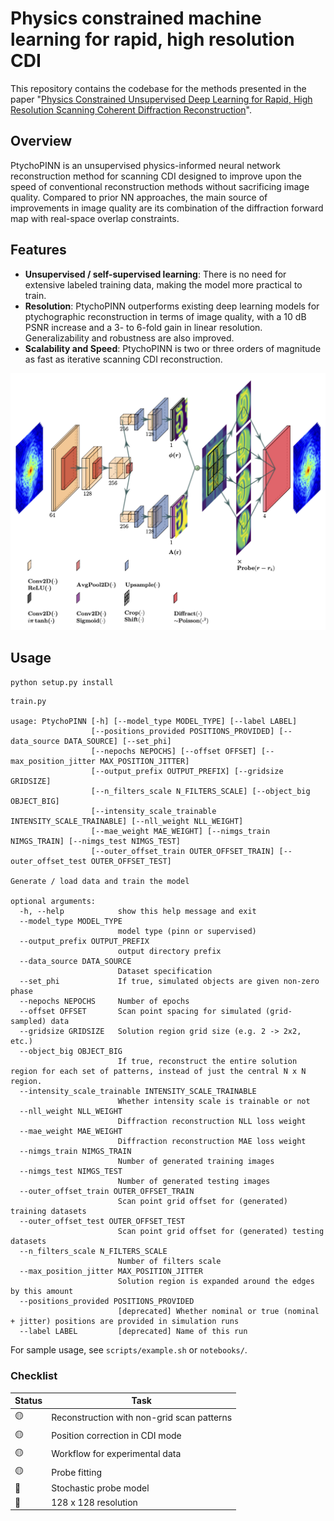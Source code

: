# Physics constrained machine learning for rapid, high resolution CDI

This repository contains the codebase for the methods presented in the paper "[Physics Constrained Unsupervised Deep Learning for Rapid, High Resolution Scanning Coherent Diffraction Reconstruction](https://arxiv.org/pdf/2306.11014.pdf)". 

## Overview
PtychoPINN is an unsupervised physics-informed neural network reconstruction method for scanning CDI designed to improve upon the speed of conventional reconstruction methods without sacrificing image quality. Compared to prior NN approaches, the main source of improvements in image quality are its combination of the diffraction forward map with real-space overlap constraints.

## Features
- **Unsupervised / self-supervised learning**: There is no need for extensive labeled training data, making the model more practical to train.
- **Resolution**: PtychoPINN outperforms existing deep learning models for ptychographic reconstruction in terms of image quality, with a 10 dB PSNR increase and a 3- to 6-fold gain in linear resolution. Generalizability and robustness are also improved.
- **Scalability and Speed**: PtychoPINN is two or three orders of magnitude as fast as iterative scanning CDI reconstruction.

![Architecture diagram](diagram/lett.png)
<!---
*Fig. 1: Caption for the figure.*
 -->


## Usage
`python setup.py install`

```
train.py

usage: PtychoPINN [-h] [--model_type MODEL_TYPE] [--label LABEL]
                  [--positions_provided POSITIONS_PROVIDED] [--data_source DATA_SOURCE] [--set_phi]
                  [--nepochs NEPOCHS] [--offset OFFSET] [--max_position_jitter MAX_POSITION_JITTER]
                  [--output_prefix OUTPUT_PREFIX] [--gridsize GRIDSIZE]
                  [--n_filters_scale N_FILTERS_SCALE] [--object_big OBJECT_BIG]
                  [--intensity_scale_trainable INTENSITY_SCALE_TRAINABLE] [--nll_weight NLL_WEIGHT]
                  [--mae_weight MAE_WEIGHT] [--nimgs_train NIMGS_TRAIN] [--nimgs_test NIMGS_TEST]
                  [--outer_offset_train OUTER_OFFSET_TRAIN] [--outer_offset_test OUTER_OFFSET_TEST]

Generate / load data and train the model

optional arguments:
  -h, --help            show this help message and exit
  --model_type MODEL_TYPE
                        model type (pinn or supervised)
  --output_prefix OUTPUT_PREFIX
                        output directory prefix
  --data_source DATA_SOURCE
                        Dataset specification
  --set_phi             If true, simulated objects are given non-zero phase
  --nepochs NEPOCHS     Number of epochs
  --offset OFFSET       Scan point spacing for simulated (grid-sampled) data
  --gridsize GRIDSIZE   Solution region grid size (e.g. 2 -> 2x2, etc.)
  --object_big OBJECT_BIG
                        If true, reconstruct the entire solution region for each set of patterns, instead of just the central N x N region.
  --intensity_scale_trainable INTENSITY_SCALE_TRAINABLE
                        Whether intensity scale is trainable or not
  --nll_weight NLL_WEIGHT
                        Diffraction reconstruction NLL loss weight
  --mae_weight MAE_WEIGHT
                        Diffraction reconstruction MAE loss weight
  --nimgs_train NIMGS_TRAIN
                        Number of generated training images
  --nimgs_test NIMGS_TEST
                        Number of generated testing images
  --outer_offset_train OUTER_OFFSET_TRAIN
                        Scan point grid offset for (generated) training datasets
  --outer_offset_test OUTER_OFFSET_TEST
                        Scan point grid offset for (generated) testing datasets
  --n_filters_scale N_FILTERS_SCALE
                        Number of filters scale
  --max_position_jitter MAX_POSITION_JITTER
                        Solution region is expanded around the edges by this amount
  --positions_provided POSITIONS_PROVIDED
                        [deprecated] Whether nominal or true (nominal + jitter) positions are provided in simulation runs
  --label LABEL         [deprecated] Name of this run
```

For sample usage, see `scripts/example.sh` or `notebooks/`.

### Checklist
| Status | Task |
|--------|------|
| 🟡 | Reconstruction with non-grid scan patterns |
| 🟡 | Position correction in CDI mode |
| 🟡 | Workflow for experimental data |
| 🟡 | Probe fitting |
| 🔴 | Stochastic probe model |
| 🔴 | 128 x 128 resolution |

<!-- 
* subpixel convolution (Depth-to-space)
* make the model robust to arbitrary scaling/incorrect normalization of the diffracted intensity
* other ideas: fft based loss, gradient loss, vq-vae https://www.tensorflow.org/tutorials/generative/style_transfer#define_content_and_style_representations
* probe-based vs reconstruction-based support?

* Fully Convolutional Networks for Semantic Segmentation, explore and discuss. Make a slide explaining the idea.
* Try MC Dropout https://arxiv.org/pdf/1511.02680.pdf
* read deep ensembles https://arxiv.org/pdf/1612.01474.pdf

* hard constraint on diffraction norm using projection, consider tf.keras.constraints.MinMaxNorm
* stochastic probe
* probe symmetry consequences
* add an object normalization layer that uses the L2 norm
* how do super resolution models handle high resolutions?
* shift invariance
* grid permutation
* fourier ring correlation

* characterize robustness impact of Poisson likelihood vs. MAE
 -->

